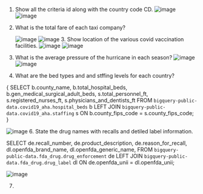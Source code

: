 1. Show all the criteria id along with the country code CD.
![image](https://github.com/KasturiGhosh12/SQLBigQuery-Assignment/assets/154314536/8bda633d-d21b-40c0-bcae-bba91d773c70)
![image](https://github.com/KasturiGhosh12/SQLBigQuery-Assignment/assets/154314536/d2c3a035-70f8-49ed-81c7-8c592067535f)
2. What is the total fare of each taxi company?
  
   ![image](https://github.com/KasturiGhosh12/SQLBigQuery-Assignment/assets/154314536/11ad34be-0ca7-49c5-83f0-e1656e24c3a6)
![image](https://github.com/KasturiGhosh12/SQLBigQuery-Assignment/assets/154314536/d791cf3b-e064-452c-8382-497ace1664b2)
   3. Show location of the various covid vaccination facilities.
      ![image](https://github.com/KasturiGhosh12/SQLBigQuery-Assignment/assets/154314536/08e9421e-8385-4f3c-bb19-9fcc01d86b36)
      ![image](https://github.com/KasturiGhosh12/SQLBigQuery-Assignment/assets/154314536/59b4659d-6b44-4a45-8793-fdc40772139b)
 4. What is the average pressure of the hurricane in each season?
    ![image](https://github.com/KasturiGhosh12/SQLBigQuery-Assignment/assets/154314536/ca43e6c8-7b7c-4489-abbf-366312650e40)
![image](https://github.com/KasturiGhosh12/SQLBigQuery-Assignment/assets/154314536/c0dab51e-4454-4db7-b485-95601908aa34)

5. What are the bed types and and stffing levels for each country?
   
 { SELECT
  b.county_name,
  b.total_hospital_beds,
  b.gen_medical_surgical_adult_beds,
  s.total_personnel_ft,
  s.registered_nurses_ft,
  s.physicians_and_dentists_ft
FROM `bigquery-public-data.covid19_aha.hospital_beds` b
LEFT JOIN `bigquery-public-data.covid19_aha.staffing` s
  ON b.county_fips_code = s.county_fips_code; }

![image](https://github.com/KasturiGhosh12/SQLBigQuery-Assignment/assets/154314536/af9c8f71-fab3-4537-9f9d-a4ad38fe7006)
6. State the drug names with recalls and detiled label information.

  SELECT
  de.recall_number,
  de.product_description,
  de.reason_for_recall,
  dl.openfda_brand_name,
  dl.openfda_generic_name,
FROM `bigquery-public-data.fda_drug.drug_enforcement` de
LEFT JOIN `bigquery-public-data.fda_drug.drug_label` dl
  ON de.openfda_unii = dl.openfda_unii;
  
 ![image](https://github.com/KasturiGhosh12/SQLBigQuery-Assignment/assets/154314536/b652bae4-3c72-4f7d-94f4-df4207b99239)

7. 
